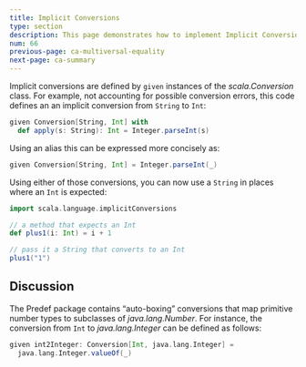```yaml
---
title: Implicit Conversions
type: section
description: This page demonstrates how to implement Implicit Conversions in Scala 3.
num: 66
previous-page: ca-multiversal-equality
next-page: ca-summary
---
```



Implicit conversions are defined by `given` instances of the _scala.Conversion_ class.
For example, not accounting for possible conversion errors, this code defines an an implicit conversion from `String` to `Int`:

```scala
given Conversion[String, Int] with
  def apply(s: String): Int = Integer.parseInt(s)
```

Using an alias this can be expressed more concisely as:

```scala
given Conversion[String, Int] = Integer.parseInt(_)
```

Using either of those conversions, you can now use a `String` in places where an `Int` is expected:

```scala
import scala.language.implicitConversions

// a method that expects an Int
def plus1(i: Int) = i + 1

// pass it a String that converts to an Int
plus1("1")
```

## Discussion

The Predef package contains “auto-boxing” conversions that map primitive number types to subclasses of _java.lang.Number_.
For instance, the conversion from `Int` to _java.lang.Integer_ can be defined as follows:

```scala
given int2Integer: Conversion[Int, java.lang.Integer] =
  java.lang.Integer.valueOf(_)
```
